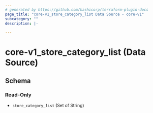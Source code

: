 ```yaml
---
# generated by https://github.com/hashicorp/terraform-plugin-docs
page_title: "core-v1_store_category_list Data Source - core-v1"
subcategory: ""
description: |-
  
---
```


# core-v1_store_category_list (Data Source)





<!-- schema generated by tfplugindocs -->
## Schema

### Read-Only

- `store_category_list` (Set of String)
